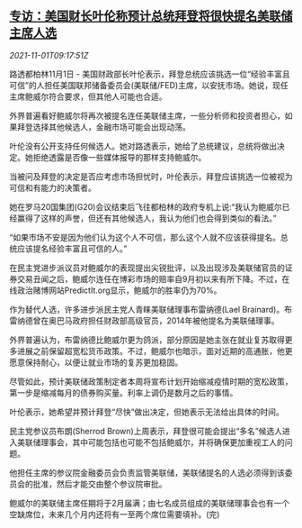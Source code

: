 <!--1635759062000-->
[专访：美国财长叶伦称预计总统拜登将很快提名美联储主席人选](https://cn.reuters.com/article/interview-yellen-fed-nomination-1101-mon-idCNKBS2HM1S2)
------

<div><i>2021-11-01T09:17:51Z</i></div><p>路透都柏林11月1日 - 美国财政部长叶伦表示，拜登总统应该挑选一位“经验丰富且可信”的人担任美国联邦储备委员会(美联储/FED)主席，以安抚市场。她说，现任主席鲍威尔符合要求，但其他人可能也合适。</p><p>外界普遍看好鲍威尔将再次被提名连任美联储主席，一些分析师和投资者担心，如果拜登选择其他候选人，金融市场可能会出现动荡。</p><p>叶伦没有公开支持任何候选人。她对路透表示，她给了总统建议，总统将做出决定。她拒绝透露是否像一些媒体报导的那样支持鲍威尔。</p><p>当被问及拜登的决定是否应考虑市场担忧时，叶伦表示，拜登应该挑选一位被视为可信和有能力的决策者。</p><p>她在罗马20国集团(G20)会议结束后飞往都柏林的政府专机上说:“我认为鲍威尔已经赢得了这样的声誉，但还有其他候选人，我认为他们也会得到类似的看法。”</p><p>“如果市场不安是因为他们认为这个人不可信，那么这个人就不应该获得提名。总统应该提名经验丰富且可信的人。”</p><p>在民主党进步派议员对鲍威尔的表现提出尖锐批评，以及出现涉及美联储官员的证券交易丑闻之后，鲍威尔连任在博彩市场的赔率自9月初以来有所下降。不过，在线政治赌博网站PredictIt.org显示，鲍威尔的胜率仍为70%。</p><p>作为替代人选，许多进步派民主党人青睐美联储理事布雷纳德(Lael Brainard)。布雷纳德曾在奥巴马政府担任财政部高级官员，2014年被他提名为美联储理事。</p><p>外界普遍认为，布雷纳德比鲍威尔更为鸽派，部分原因是她主张在就业复苏取得更多进展之前保留超宽松货币政策。不过，鲍威尔也暗示，面对近期的高通胀，他更愿意保持耐心，以便让就业市场的复苏更加稳固。</p><p>尽管如此，预计美联储政策制定者本周将宣布计划开始缩减疫情时期的宽松政策，第一步是缩减每月的债券购买量。利率上调仍是数月之后的事情。</p><p>叶伦表示，她希望并预计拜登“尽快”做出决定，但她表示无法给出具体的时间。</p><p>民主党参议员布朗(Sherrod Brown)上周表示，拜登很可能会提出“多名”候选人进入美联储理事会，其中可能包括也可能不包括鲍威尔，并将确保更加重视工人的问题。</p><p>他担任主席的参议院金融委员会负责监管美联储，美联储提名的人选必须得到该委员会的批准，然后才能交由整个参议院审批。</p><p>鲍威尔的美联储主席任期将于2月届满；由七名成员组成的美联储理事会也有一个空缺席位，未来几个月内还将有一至两个席位需要填补。(完)</p>
